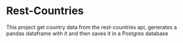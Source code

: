 # Rest-Countries
This project get country data from the rest-countries api, generates a pandas dataframe with it and then saves it in a Postgres database
